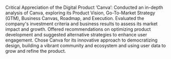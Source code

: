 Critical Appreciation of the Digital Product ‘Canva’: Conducted an in-depth analysis of Canva, exploring its Product Vision, Go-To-Market Strategy (GTM), Business Canvas, Roadmap, and Execution. Evaluated the company's investment criteria and business results to assess its market impact and growth. Offered recommendations on optimizing product development and suggested alternative strategies to enhance user engagement. Chose Canva for its innovative approach to democratizing design, building a vibrant community and ecosystem and using user data to grow and refine the product.
